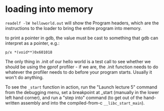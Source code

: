 # loading into memory

`readelf -lW helloworld.out` will show the Program headers, which are the instructions to the loader to bring the entire program into memory.

to print a pointer in gdb, the value must be cast to something that gdb can interpret as a pointer, e.g.:

`p/x *(void**)0x601018`


The only thing in .init of our hello world is a test call to see whether we should be using the gprof profiler - if we are, the .init function needs to do whatever the profiler needs to do before your program starts. Usually it won't do anything.

To see the `_start` function in action, run the "Launch lecture 5" command from the debugging menu, set a breakpoint at _start (manually in the lower left hand corner), and run a "step into" command (to get out of the hand-written assembly and into the compiled-from-c `__libc_start_main`).